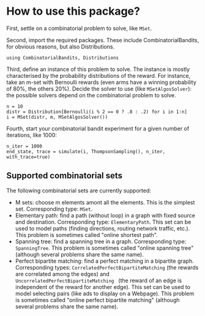 # How to use this package?

First, settle on a combinatorial problem to solve, like `MSet`.

Second, import the required packages. These include CombinatorialBandits,
for obvious reasons, but also Distributions.

    using CombinatorialBandits, Distributions

Third, define an instance of this problem to solve. The instance is mostly
characterised by the probability distributions of the reward. For instance,
take an m-set with Bernoulli rewards (even arms have a winning probability
of 80%, the others 20%). Decide the solver to use (like `MSetAlgosSolver`):
the possible solvers depend on the combinatorial problem to solve.

    n = 10
    distr = Distribution[Bernoulli(i % 2 == 0 ? .8 : .2) for i in 1:n]
    i = MSet(distr, m, MSetAlgosSolver())

Fourth, start your combinatorial bandit experiment for a given number of
iterations, like 1000:

    n_iter = 1000
    end_state, trace = simulate(i, ThompsonSampling(), n_iter, with_trace=true)

## Supported combinatorial sets

The following combinatorial sets are currently supported:

* M sets: choose m elements amont all the elements. This is the simplest set.
  Corresponding type: `MSet`.
* Elementary path: find a path (without loop) in a graph with fixed source and
  destination. Corresponding type: `ElementaryPath`. This set can be used to
  model paths (finding directions, routing network traffic, etc.). This problem
  is sometimes called "online shortest path".
* Spanning tree: find a spanning tree in a graph. Corresponding type:
  `SpanningTree`. This problem is sometimes called "online spanning tree"
  (although several problems share the same name).
* Perfect bipartite matching: find a perfect matching in a bipartite graph.
  Corresponding types: `CorrelatedPerfectBipartiteMatching` (the rewards are
  correlated among the edges) and `UncorrelatedPerfectBipartiteMatching `
  (the reward of an edge is independent of the reward for another edge).
  This set can be used to model selecting pairs (like ads to display on a
  Webpage). This problem is sometimes called "online perfect bipartite
  matching" (although several problems share the same name). 
